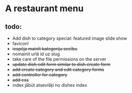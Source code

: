 # A restaurant menu

## todo:
* Add dish to category special: featured image slide show
* favicon!
* ~~iespēja mainīt kategoriju secību~~
* nomainit urlā id uz slug
* take care of the file permissions on the server
* ~~update dish edit form similar to dish create form~~
* ~~add create category and edit category forms~~
* ~~add controller for category~~
* ~~add css~~
* index jābūt atsevišķi no dishes index
